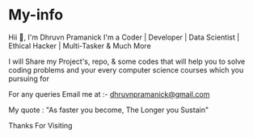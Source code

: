 # My-info

Hii 🙂, I'm Dhruvn Pramanick 
I'm a Coder | Developer | Data Scientist | Ethical Hacker | Multi-Tasker & Much More

I will Share my Project's, repo, & some codes that will help you to solve coding problems 
and your every computer science courses which you pursuing for 

For any queries
Email me at :- dhruvnpramanick@gmail.com 

My quote : "As faster you become, The Longer you Sustain"

Thanks For Visiting
